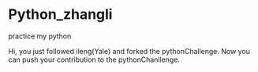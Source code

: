 Python_zhangli
==============

practice my python

Hi, you just followed ileng(Yale) and forked the pythonChallenge. Now you can push your contribution to the pythonChanllenge. 
